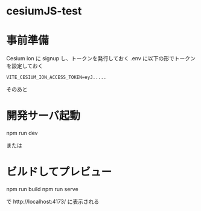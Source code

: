 # cesiumJS-test

# 事前準備

Cesium ion に signup し、トークンを発行しておく
.env に以下の形でトークンを設定しておく

```
VITE_CESIUM_ION_ACCESS_TOKEN=eyJ.....
```

そのあと

# 開発サーバ起動

npm run dev

または

# ビルドしてプレビュー

npm run build
npm run serve

で http://localhost:4173/ に表示される
